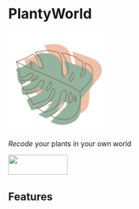 # PlantyWorld
<p><img width="200" height="200" src="https://github.com/yushan8412/PlantyWorld/blob/main/PlantyWorld/Assets.xcassets/AppIcon.appiconset/196.png">
</p>

*Recode* your plants in your own world

<p>
<a href="https://apps.apple.com/tw/app/plantyworld/id1630655399">
<img src="https://i.imgur.com/X9tPvTS.png" width="120" height="40"/>
</a></p>

## Features


